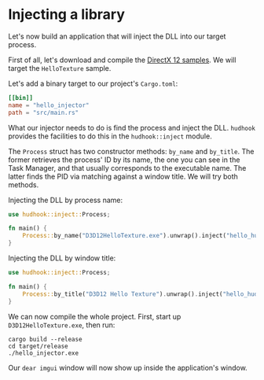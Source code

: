 # Injecting a library

Let's now build an application that will inject the DLL into our target process.

First of all, let's download and compile the [DirectX 12 samples](samples).
We will target the `HelloTexture` sample.

Let's add a binary target to our project's `Cargo.toml`:

```toml
[[bin]]
name = "hello_injector"
path = "src/main.rs"
```

What our injector needs to do is find the process and inject the DLL. `hudhook`
provides the facilities to do this in the `hudhook::inject` module.

The `Process` struct has two constructor methods: `by_name` and `by_title`.
The former retrieves the process' ID by its name, the one you can see in the Task Manager, and
that usually corresponds to the executable name. The latter finds the PID via matching against a
window title. We will try both methods.

Injecting the DLL by process name:

```rust
use hudhook::inject::Process;

fn main() {
    Process::by_name("D3D12HelloTexture.exe").unwrap().inject("hello_hud.dll".into()).unwrap();
}
```

Injecting the DLL by window title:

```rust
use hudhook::inject::Process;

fn main() {
    Process::by_title("D3D12 Hello Texture").unwrap().inject("hello_hud.dll".into()).unwrap();
}
```

We can now compile the whole project. First, start up `D3D12HelloTexture.exe`, then run:

```
cargo build --release
cd target/release
./hello_injector.exe
```

Our `dear imgui` window will now show up inside the application's window.

[samples]: https://github.com/microsoft/DirectX-Graphics-Samples 
